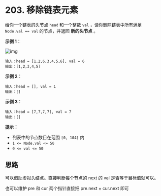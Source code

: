 # 203. 移除链表元素

给你一个链表的头节点 `head` 和一个整数 `val` ，请你删除链表中所有满足 `Node.val == val` 的节点，并返回 **新的头节点** 。

**示例 1：**

![img](https://assets.leetcode.com/uploads/2021/03/06/removelinked-list.jpg)

```text
输入：head = [1,2,6,3,4,5,6], val = 6
输出：[1,2,3,4,5]
```

**示例 2：**

```text
输入：head = [], val = 1
输出：[]
```

**示例 3：**

```text
输入：head = [7,7,7,7], val = 7
输出：[]
```

**提示：**

* 列表中的节点数目在范围 `[0, 104]` 内
* `1 <= Node.val <= 50`
* `0 <= val <= 50`

## 思路

可以借助虚拟头结点。直接判断每个节点的 next 的 val 是否等于目标值就可以。

也可以维护 pre 和 cur 两个指针直接把 pre.next = cur.next 即可

